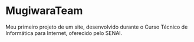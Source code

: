 # MugiwaraTeam
Meu primeiro projeto de um site, desenvolvido durante o Curso Técnico de Informática para Internet, oferecido pelo SENAI.

